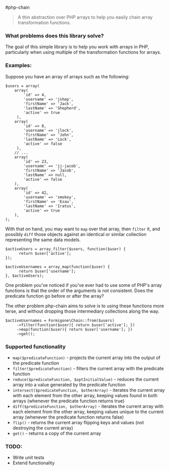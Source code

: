 #php-chain

 > A thin abstraction over PHP arrays to help you easily chain array transformation functions.

### What problems does this library solve?

The goal of this simple library is to help you work with arrays in PHP, particularly when using multiple of the transformation functions for arrays.

### Examples:

Suppose you have an array of arrays such as the following:

    $users = array(
        array(
            'id' => 4,
            'username' => 'jshep',
            'firstName' => 'Jack',
            'lastName' => 'Shepherd',
            'active' => true
         ),
        array(
            'id' => 8,
            'username' => 'jlock',
            'firstName' => 'John',
            'lastName' => 'Lock',
            'active' => false
         ),
        // ...
        array(
            'id' => 23,
            'username' => 'jj-jacob',
            'firstName' => 'Jacob',
            'lastName' => null,
            'active' => false
        ),
        array(
            'id' => 42,
            'username' => 'smokey',
            'firstName' => 'Esau',
            'lastName' => 'Iratus',
            'active' => true
        ),
    );

With that on hand, you may want to ```map``` over that array, then ```filter``` it, and possibly ```diff``` those objects against an identical or similar collection representing the same data models.

    $activeUsers = array_filter($users, function($user) {
          return $user['active'];
    });

    $activeUsernames = array_map(function($user) {
          return $user['username'];
    }, $activeUsers);

One problem you've noticed if you've ever had to use some of PHP's array functions is that the order of the arguments is not consistent. Does the predicate function go before or after the array?

The other problem php-chain aims to solve is to using these functions more terse, and without dropping those intermediary collections along the way.

    $activeUsernames = Formigone\Chain::from($users)
         ->filter(function($user){ return $user['active']; })
         ->map(function($user){ return $user['username']; })
         ->get();

### Supported functionality

 * ```map($predicateFunction)``` - projects the current array into the output of the predicate function
 * ```filter($predicateFunction)``` - filters the current array with the predicate function
 * ```reduce($predicateFunction, $optInitialValue)``` - reduces the current array into a value generated by the predicate function
 * ```intersect($predicateFunction, $otherArray)``` - iterates the current array with each element from the other array, keeping values found in both arrays (whenever the predicate function returns true)
 * ```diff($predicateFunction, $otherArray)``` - iterates the current array with each element from the other array, keeping values unique to the current array (whenever the predicate function returns false)
 * ```flip()``` - returns the current array flipping keys and values (not destroying the current array)
 * ```get()``` - returns a copy of the current array

### TODO:

 * Write unit tests
 * Extend functionality
